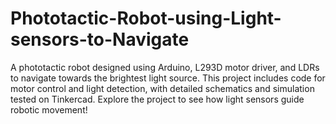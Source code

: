 # Phototactic-Robot-using-Light-sensors-to-Navigate
A phototactic robot designed using Arduino, L293D motor driver, and LDRs to navigate towards the brightest light source. This project includes code for motor control and light detection, with detailed schematics and simulation tested on Tinkercad. Explore the project to see how light sensors guide robotic movement!
